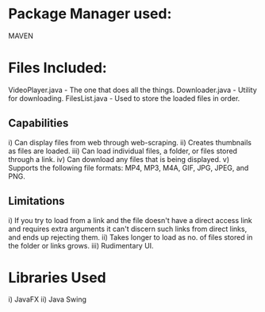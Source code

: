 # Package Manager used:
  MAVEN

# Files Included:
  VideoPlayer.java - The one that does all the things.
  Downloader.java  - Utility for downloading.
  FilesList.java   - Used to store the loaded files in order.

## Capabilities
  i) Can display files from web through web-scraping.
  ii) Creates thumbnails as files are loaded.
  iii) Can load individual files, a folder, or files stored through a link.
  iv) Can download any files that is being displayed.
  v) Supports the following file formats: MP4, MP3, M4A, GIF, JPG, JPEG, and PNG.

## Limitations
  i) If you try to load from a link and the file doesn't have a direct access link and requires extra arguments it can't discern such links from direct links, and ends up rejecting them.
  ii) Takes longer to load as no. of files stored in the folder or links grows.
  iii) Rudimentary UI.

# Libraries Used
  i) JavaFX
  ii) Java Swing
